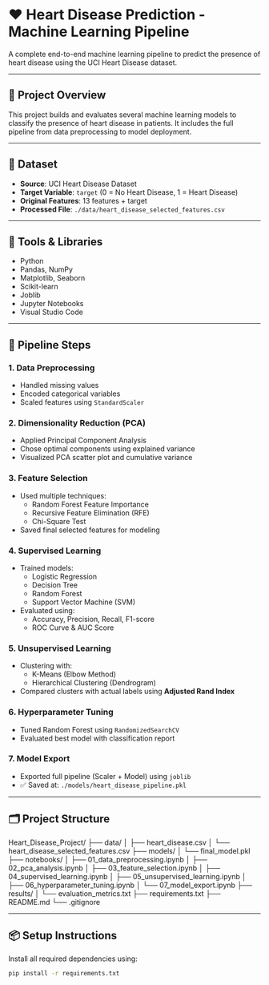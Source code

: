 # ❤️ Heart Disease Prediction - Machine Learning Pipeline

A complete end-to-end machine learning pipeline to predict the presence of heart disease using the UCI Heart Disease dataset.

---

## 📌 Project Overview

This project builds and evaluates several machine learning models to classify the presence of heart disease in patients. It includes the full pipeline from data preprocessing to model deployment.

---

## 🧠 Dataset

- **Source**: UCI Heart Disease Dataset  
- **Target Variable**: `target` (0 = No Heart Disease, 1 = Heart Disease)  
- **Original Features**: 13 features + target  
- **Processed File**: `./data/heart_disease_selected_features.csv`

---

## 🧰 Tools & Libraries

- Python  
- Pandas, NumPy  
- Matplotlib, Seaborn  
- Scikit-learn  
- Joblib  
- Jupyter Notebooks  
- Visual Studio Code  

---

## 🧪 Pipeline Steps

### 1. Data Preprocessing
- Handled missing values  
- Encoded categorical variables  
- Scaled features using `StandardScaler`  

### 2. Dimensionality Reduction (PCA)
- Applied Principal Component Analysis  
- Chose optimal components using explained variance  
- Visualized PCA scatter plot and cumulative variance  

### 3. Feature Selection
- Used multiple techniques:
  - Random Forest Feature Importance  
  - Recursive Feature Elimination (RFE)  
  - Chi-Square Test  
- Saved final selected features for modeling  

### 4. Supervised Learning
- Trained models:
  - Logistic Regression  
  - Decision Tree  
  - Random Forest  
  - Support Vector Machine (SVM)  
- Evaluated using:
  - Accuracy, Precision, Recall, F1-score  
  - ROC Curve & AUC Score  

### 5. Unsupervised Learning
- Clustering with:
  - K-Means (Elbow Method)  
  - Hierarchical Clustering (Dendrogram)  
- Compared clusters with actual labels using **Adjusted Rand Index**  

### 6. Hyperparameter Tuning
- Tuned Random Forest using `RandomizedSearchCV`  
- Evaluated best model with classification report  

### 7. Model Export
- Exported full pipeline (Scaler + Model) using `joblib`  
- ✅ Saved at: `./models/heart_disease_pipeline.pkl`

---

## 🗂️ Project Structure


Heart_Disease_Project/
├── data/
│ ├── heart_disease.csv
│ └── heart_disease_selected_features.csv
├── models/
│ └── final_model.pkl
├── notebooks/
│ ├── 01_data_preprocessing.ipynb
│ ├── 02_pca_analysis.ipynb
│ ├── 03_feature_selection.ipynb
│ ├── 04_supervised_learning.ipynb
│ ├── 05_unsupervised_learning.ipynb
│ ├── 06_hyperparameter_tuning.ipynb
│ └── 07_model_export.ipynb
├── results/
│ └── evaluation_metrics.txt
├── requirements.txt
├── README.md
└── .gitignore


---

## 📦 Setup Instructions

Install all required dependencies using:

```bash
pip install -r requirements.txt
